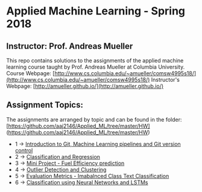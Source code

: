 # Applied Machine Learning - Spring 2018
## Instructor: Prof. Andreas Mueller
This repo contains solutions to the assignments of the applied machine learning course taught by Prof. Andreas Mueller at Columbia University.
Course Webpage: [http://www.cs.columbia.edu/~amueller/comsw4995s18/](http://www.cs.columbia.edu/~amueller/comsw4995s18/) 
Instructor's Webpage: [http://amueller.github.io/](http://amueller.github.io/)

## Assignment Topics:
The assignments are arranged by topic and can be found in the folder: [https://github.com/aaj2146/Applied_ML/tree/master/HW] (https://github.com/aaj2146/Applied_ML/tree/master/HW)
- 1 -> [Introduction to Git, Machine Learning pipelines and Git version control](https://github.com/aaj2146/Applied_ML/tree/master/HW/Hw1)
- 2 -> [Classification and Regression](https://github.com/aaj2146/Applied_ML/blob/master/HW/2/AML_Hw2_aaj2146.ipynb)
- 3 -> [Mini Project - Fuel Efficiency prediction](https://github.com/aaj2146/Applied_ML/tree/master/HW/3)
- 4 -> [Outlier Detection and Clustering](https://github.com/aaj2146/Applied_ML/tree/master/HW/4)
- 5 -> [Evaluation Metrics - Imabalnced Class Text Classification](https://github.com/aaj2146/Applied_ML/tree/master/HW/5)
- 6 -> [Classification using Neural Networks and LSTMs](https://github.com/aaj2146/Applied_ML/tree/master/HW/6)
